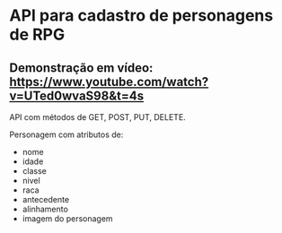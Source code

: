 # API para cadastro de personagens de RPG

## Demonstração em vídeo: https://www.youtube.com/watch?v=UTed0wvaS98&t=4s

API com métodos de GET, POST, PUT, DELETE. 

Personagem com atributos de: 
 - nome
 - idade
 - classe
 - nivel
 - raca
 - antecedente
 - alinhamento
 - imagem do personagem
